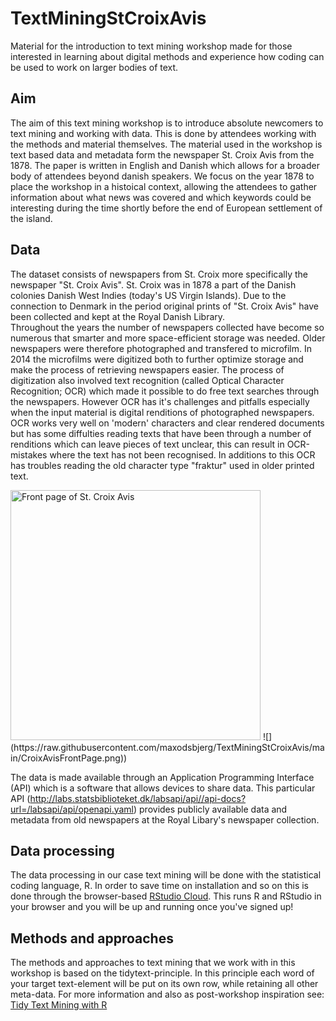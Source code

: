 # TextMiningStCroixAvis
Material for the introduction to text mining workshop made for those interested in learning about digital methods and experience how coding can be used to work on larger bodies of text.

## Aim
The aim of this text mining workshop is to introduce absolute newcomers to text mining and working with data. This is done by attendees working with the methods and material themselves. The material used in the workshop is text based data and metadata form the newspaper St. Croix Avis from the 1878. The paper is written in English and Danish which allows for a broader body of attendees beyond danish speakers. We focus on the year 1878 to place the workshop in a histoical context, allowing the attendees to gather information about what news was covered and which keywords could be interesting during the time shortly before the end of European settlement of the island.

## Data
The dataset consists of newspapers from St. Croix more specifically the newspaper "St. Croix Avis". St. Croix was in 1878 a part of the Danish colonies Danish West Indies (today's US Virgin Islands). Due to the connection to Denmark in the period original prints of "St. Croix Avis" have been collected and kept at the Royal Danish Library.  
Throughout the years the number of newspapers collected have become so numerous that smarter and more space-efficient storage was needed. Older newspapers were therefore photographed and transfered to microfilm. In 2014 the microfilms were digitized both to further optimize storage and make the process of retrieving newspapers easier. The process of digitization also involved text recognition (called Optical Character Recognition; OCR) which made it possible to do free text searches through the newspapers. However OCR has it's challenges and pitfalls especially when the input material is digital renditions of photographed newspapers. OCR works very well on 'modern' characters and clear rendered documents but has some diffulties reading texts that have been through a number of renditions which can leave pieces of text unclear, this can result in OCR-mistakes where the text has not been recognised. In additions to this OCR has troubles reading the old character type "fraktur" used in older printed text.

<img src="https://raw.githubusercontent.com/maxodsbjerg/TextMiningStCroixAvis/main/CroixAvisFrontPage.png" alt="Front page of St. Croix Avis" width="400"/>
![](https://raw.githubusercontent.com/maxodsbjerg/TextMiningStCroixAvis/main/CroixAvisFrontPage.png))

The data is made available through an Application Programming Interface (API) which is a software that allows devices to share data. This particular API (http://labs.statsbiblioteket.dk/labsapi/api//api-docs?url=/labsapi/api/openapi.yaml) provides publicly available data and metadata from old newspapers at the Royal Libary's newspaper collection.

## Data processing
The data processing in our case text mining will be done with the statistical coding language, R. In order to save time on installation and so on this is done through the browser-based [RStudio Cloud](https://rstudio.cloud/). This runs R and RStudio in your browser and you will be up and running once you've signed up!

## Methods and approaches
The methods and approaches to text mining that we work with in this workshop is based on the tidytext-principle. In this principle each word of your target text-element will be put on its own row, while retaining all other meta-data. For more information and also as post-workshop inspiration see: [Tidy Text Mining with R](https://www.tidytextmining.com)
